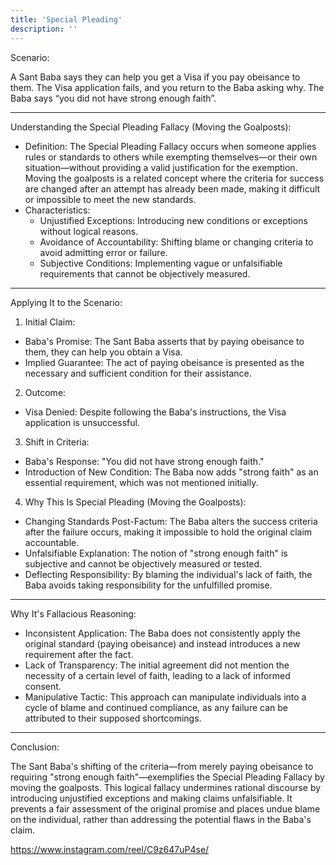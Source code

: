 ```yaml
---
title: 'Special Pleading'
description: ''
---
```

Scenario:

A Sant Baba says they can help you get a Visa if you pay obeisance to them. The Visa application fails, and you return to the Baba asking why. The Baba says “you did not have strong enough faith”.

---

Understanding the Special Pleading Fallacy (Moving the Goalposts):

* Definition: The Special Pleading Fallacy occurs when someone applies rules or standards to others while exempting themselves—or their own situation—without providing a valid justification for the exemption. Moving the goalposts is a related concept where the criteria for success are changed after an attempt has already been made, making it difficult or impossible to meet the new standards.
* Characteristics:
  * Unjustified Exceptions: Introducing new conditions or exceptions without logical reasons.
  * Avoidance of Accountability: Shifting blame or changing criteria to avoid admitting error or failure.
  * Subjective Conditions: Implementing vague or unfalsifiable requirements that cannot be objectively measured.

---

Applying It to the Scenario:

1. Initial Claim:
  * Baba's Promise: The Sant Baba asserts that by paying obeisance to them, they can help you obtain a Visa.
  * Implied Guarantee: The act of paying obeisance is presented as the necessary and sufficient condition for their assistance.
2. Outcome:
  * Visa Denied: Despite following the Baba's instructions, the Visa application is unsuccessful.
3. Shift in Criteria:
  * Baba's Response: "You did not have strong enough faith."
  * Introduction of New Condition: The Baba now adds "strong faith" as an essential requirement, which was not mentioned initially.
4. Why This Is Special Pleading (Moving the Goalposts):
  * Changing Standards Post-Factum: The Baba alters the success criteria after the failure occurs, making it impossible to hold the original claim accountable.
  * Unfalsifiable Explanation: The notion of "strong enough faith" is subjective and cannot be objectively measured or tested.
  * Deflecting Responsibility: By blaming the individual's lack of faith, the Baba avoids taking responsibility for the unfulfilled promise.

---

Why It's Fallacious Reasoning:

* Inconsistent Application: The Baba does not consistently apply the original standard (paying obeisance) and instead introduces a new requirement after the fact.
* Lack of Transparency: The initial agreement did not mention the necessity of a certain level of faith, leading to a lack of informed consent.
* Manipulative Tactic: This approach can manipulate individuals into a cycle of blame and continued compliance, as any failure can be attributed to their supposed shortcomings.

---

Conclusion:

The Sant Baba's shifting of the criteria—from merely paying obeisance to requiring "strong enough faith"—exemplifies the Special Pleading Fallacy by moving the goalposts. This logical fallacy undermines rational discourse by introducing unjustified exceptions and making claims unfalsifiable. It prevents a fair assessment of the original promise and places undue blame on the individual, rather than addressing the potential flaws in the Baba's claim.



https://www.instagram.com/reel/C9z647uP4se/